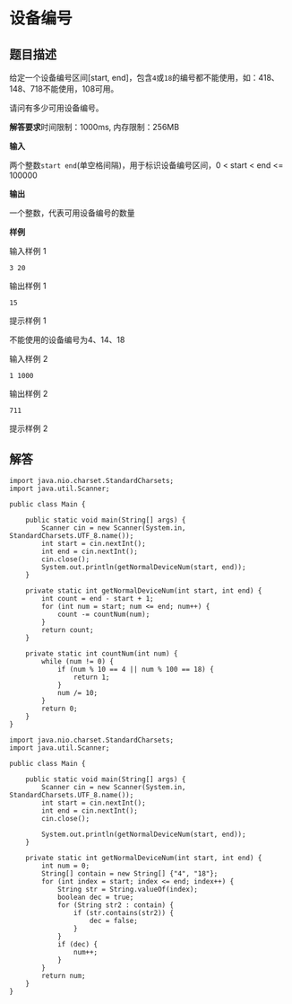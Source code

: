 # 设备编号

## 题目描述

给定一个设备编号区间[start, end]，包含`4`或`18`的编号都不能使用，如：418、148、718不能使用，108可用。

请问有多少可用设备编号。

**解答要求**时间限制：1000ms, 内存限制：256MB

**输入**

两个整数`start end`(单空格间隔)，用于标识设备编号区间，0 < start < end <= 100000

**输出**

一个整数，代表可用设备编号的数量

**样例**

输入样例 1

```
3 20
```

输出样例 1

```
15
```

提示样例 1

不能使用的设备编号为4、14、18

输入样例 2

```
1 1000
```

输出样例 2

```
711
```

提示样例 2

## 解答

```
import java.nio.charset.StandardCharsets;
import java.util.Scanner;

public class Main {
    
    public static void main(String[] args) {
        Scanner cin = new Scanner(System.in, StandardCharsets.UTF_8.name());
        int start = cin.nextInt();
        int end = cin.nextInt();
        cin.close();
        System.out.println(getNormalDeviceNum(start, end));
    }
    
    private static int getNormalDeviceNum(int start, int end) {
        int count = end - start + 1;
        for (int num = start; num <= end; num++) {
            count -= countNum(num);
        }
        return count;
    }
    
    private static int countNum(int num) {
        while (num != 0) {
            if (num % 10 == 4 || num % 100 == 18) {
                return 1;
            }
            num /= 10;
        }
        return 0;
    }
}
```

```
import java.nio.charset.StandardCharsets;
import java.util.Scanner;

public class Main {

    public static void main(String[] args) {
        Scanner cin = new Scanner(System.in, StandardCharsets.UTF_8.name());
        int start = cin.nextInt();
        int end = cin.nextInt();
        cin.close();

        System.out.println(getNormalDeviceNum(start, end));
    }

    private static int getNormalDeviceNum(int start, int end) {
        int num = 0;
        String[] contain = new String[] {"4", "18"};
        for (int index = start; index <= end; index++) {
            String str = String.valueOf(index);
            boolean dec = true;
            for (String str2 : contain) {
                if (str.contains(str2)) {
                    dec = false;
                }
            }
            if (dec) {
                num++;
            }
        }
        return num;
    }
}
```